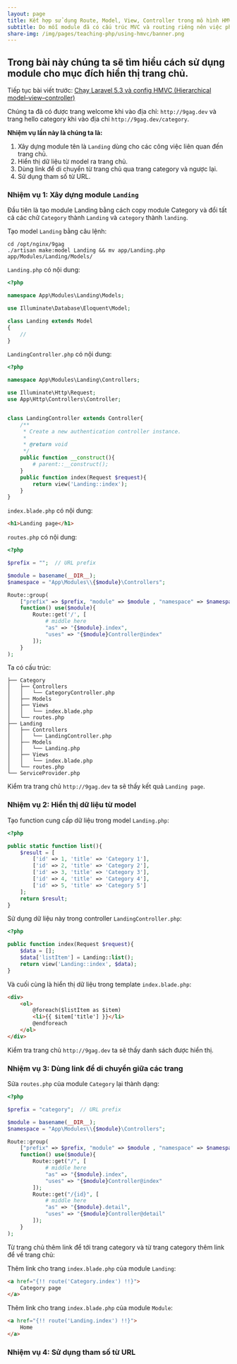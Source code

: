 ```yaml
---
layout: page
title: Kết hợp sử dụng Route, Model, View, Controller trong mô hình HMVC.
subtitle: Do mỗi module đã có cấu trúc MVC và routing riêng nên việc phân chia công việc trỡ nên cực kì đơn giản.
share-img: /img/pages/teaching-php/using-hmvc/banner.png
---
```


## Trong bài này chúng ta sẽ tìm hiểu cách sử dụng module cho mục đích hiển thị trang chủ.

Tiếp tục bài viết trước: [Chạy Laravel 5.3 và config HMVC (Hierarchical model–view–controller)](/teaching-php-laravel-hmvc)

Chúng ta đã có được trang welcome khi vào địa chỉ: `http://9gag.dev` và trang hello category khi vào địa chỉ `http://9gag.dev/category`.

**Nhiệm vụ lần này là chúng ta là:**

1. Xây dựng module tên là `Landing` dùng cho các công việc liên quan đến trang chủ.
2. Hiển thị dữ liệu từ model ra trang chủ.
3. Dùng link để di chuyển từ  trang chủ qua trang category và ngược lại.
4. Sử dụng tham số từ URL.

### Nhiệm vụ 1: Xây dựng module `Landing`

Đầu tiên là tạo module Landing bằng cách copy module Category và đổi tất cả các chữ `Category` thành `Landing` và `category` thành `landing`.

Tạo model `Landing` bằng câu lệnh:

```bahs
cd /opt/nginx/9gag
./artisan make:model Landing && mv app/Landing.php app/Modules/Landing/Models/
```

`Landing.php` có nội dung:

```php
<?php

namespace App\Modules\Landing\Models;

use Illuminate\Database\Eloquent\Model;

class Landing extends Model
{
    //
}
```

`LandingController.php` có nội dung:

```php
<?php

namespace App\Modules\Landing\Controllers;

use Illuminate\Http\Request;
use App\Http\Controllers\Controller;


class LandingController extends Controller{
    /**
     * Create a new authentication controller instance.
     *
     * @return void
     */
    public function __construct(){
        # parent::__construct();
    }
    public function index(Request $request){
        return view('Landing::index');
    }
}
```

`index.blade.php` có nội dung:

```html
<h1>Landing page</h1>
```

`routes.php` có nội dung:

```php
<?php

$prefix = "";  // URL prefix

$module = basename(__DIR__);
$namespace = "App\Modules\\{$module}\Controllers";

Route::group(
    ["prefix" => $prefix, "module" => $module , "namespace" => $namespace],
    function() use($module){
        Route::get('/', [
            # middle here
            "as" => "{$module}.index",
            "uses" => "{$module}Controller@index"
        ]);
    }
);
```

Ta có cấu trúc:

```
├── Category
│   ├── Controllers
│   │   └── CategoryController.php
│   ├── Models
│   ├── Views
│   │   └── index.blade.php
│   └── routes.php
├── Landing
│   ├── Controllers
│   │   └── LandingController.php
│   ├── Models
│   │   └── Landing.php
│   ├── Views
│   │   └── index.blade.php
│   └── routes.php
└── ServiceProvider.php
```

Kiểm tra trang chủ `http://9gag.dev` ta sẽ thấy kết quả `Landing page`.

### Nhiệm vụ 2: Hiển thị dữ liệu từ model

Tạo function cung cấp dữ liệu trong model `Landing.php`:

```php
<?php

public static function list(){
    $result = [
        ['id' => 1, 'title' => 'Category 1'],
        ['id' => 2, 'title' => 'Category 2'],
        ['id' => 3, 'title' => 'Category 3'],
        ['id' => 4, 'title' => 'Category 4'],
        ['id' => 5, 'title' => 'Category 5']
    ];
    return $result;
}
```

Sử dụng dữ liệu này trong controller `LandingController.php`:

```php
<?php

public function index(Request $request){
    $data = [];
    $data['listItem'] = Landing::list();
    return view('Landing::index', $data);
}
```

Và cuối cùng là hiển thị dữ liệu trong template `index.blade.php`:

```html
<div>
    <ol>
        @foreach($listItem as $item)
        <li>{{ $item['title'] }}</li>
        @endforeach
    </ol>
</div>
```

Kiểm tra trang chủ `http://9gag.dev` ta sẽ thấy danh sách được hiển thị.

### Nhiệm vụ 3: Dùng link để di chuyển giữa các trang

Sửa `routes.php` của module `Category` lại thành dạng:

```php
<?php

$prefix = "category";  // URL prefix

$module = basename(__DIR__);
$namespace = "App\Modules\\{$module}\Controllers";

Route::group(
    ["prefix" => $prefix, "module" => $module , "namespace" => $namespace],
    function() use($module){
        Route::get("/", [
            # middle here
            "as" => "{$module}.index",
            "uses" => "{$module}Controller@index"
        ]);
        Route::get("/{id}", [
            # middle here
            "as" => "{$module}.detail",
            "uses" => "{$module}Controller@detail"
        ]);
    }
);
```

Từ trang chủ thêm link để tới trang category và từ trang category thêm link để về trang chủ:

Thêm link cho trang `index.blade.php` của module `Landing`:

```html
<a href="{!! route('Category.index') !!}">
    Category page
</a>
```

Thêm link cho trang `index.blade.php` của module `Module`:

```html
<a href="{!! route('Landing.index') !!}">
    Home
</a>
```

### Nhiệm vụ 4: Sử dụng tham số từ URL
